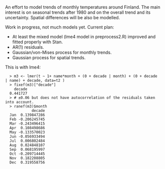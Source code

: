 An effort to model trends of monthly temperatures around Finland. The main interest is on seasonal trends after 1980 and on the overall trend and its uncertainty. Spatial differences will be also be modelled. 

Work in progress, not much models yet. Current plan:
- At least the mixed model (lme4 model in preprocess2.R) improved and fitted properly with Stan. 
- AR(1) residuals. 
- Gaussian/von-Mises process for monthly trends. 
- Gaussian process for spatial trends.

This is with lme4:

      > m3 <- lmer(t ~ 1+ name*month + (0 + decade | month) + (0 + decade | name) + decade, data=t2 )
      > fixef(m3)["decade"]
        decade 
      0.441727 
      > # ±0.06 but does not have autocorrelation of the residuals taken into account.
      > ranef(m3)$month
                decade
      Jan  0.139847286
      Feb -0.206245745
      Mar -0.243496415
      Apr  0.108498686
      May -0.133570023
      Jun -0.056933494
      Jul  0.006802484
      Aug  0.024848107
      Sep  0.068195997
      Oct -0.209714445
      Nov  0.182208805
      Dec  0.319558756
      
